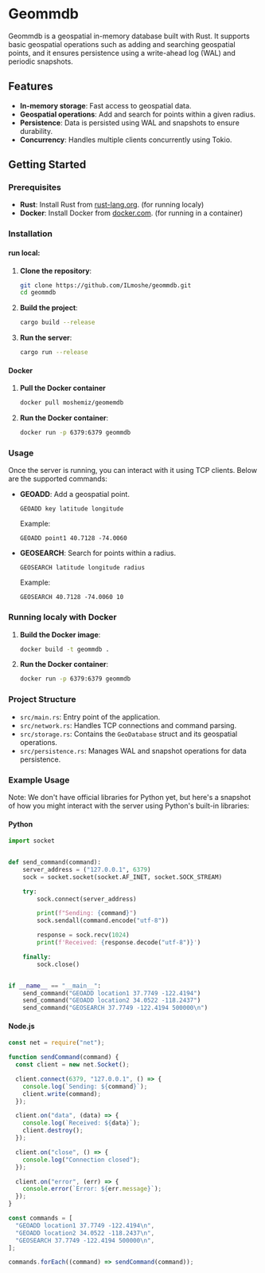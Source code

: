 # Geommdb

Geommdb is a geospatial in-memory database built with Rust. It supports basic geospatial operations such as adding and searching geospatial points, and it ensures persistence using a write-ahead log (WAL) and periodic snapshots.

## Features

- **In-memory storage**: Fast access to geospatial data.
- **Geospatial operations**: Add and search for points within a given radius.
- **Persistence**: Data is persisted using WAL and snapshots to ensure durability.
- **Concurrency**: Handles multiple clients concurrently using Tokio.

## Getting Started

### Prerequisites

- **Rust**: Install Rust from [rust-lang.org](https://www.rust-lang.org/). (for running localy)
- **Docker**: Install Docker from [docker.com](https://www.docker.com/). (for running in a container)

### Installation

#### run local:

1. **Clone the repository**:

   ```sh
   git clone https://github.com/ILmoshe/geommdb.git
   cd geommdb
   ```

2. **Build the project**:

   ```sh
   cargo build --release
   ```

3. **Run the server**:
   ```sh
   cargo run --release
   ```

#### Docker

1. **Pull the Docker container**

   ```sh
   docker pull moshemiz/geomemdb
   ```

2. **Run the Docker container**:
   ```sh
   docker run -p 6379:6379 geommdb
   ```

### Usage

Once the server is running, you can interact with it using TCP clients. Below are the supported commands:

- **GEOADD**: Add a geospatial point.

  ```
  GEOADD key latitude longitude
  ```

  Example:

  ```
  GEOADD point1 40.7128 -74.0060
  ```

- **GEOSEARCH**: Search for points within a radius.
  ```
  GEOSEARCH latitude longitude radius
  ```
  Example:
  ```
  GEOSEARCH 40.7128 -74.0060 10
  ```

### Running localy with Docker

1. **Build the Docker image**:

   ```sh
   docker build -t geommdb .
   ```

2. **Run the Docker container**:
   ```sh
   docker run -p 6379:6379 geommdb
   ```

### Project Structure

- `src/main.rs`: Entry point of the application.
- `src/network.rs`: Handles TCP connections and command parsing.
- `src/storage.rs`: Contains the `GeoDatabase` struct and its geospatial operations.
- `src/persistence.rs`: Manages WAL and snapshot operations for data persistence.

### Example Usage

Note: We don't have official libraries for Python yet, but here's a snapshot of how you might interact with the server using Python's built-in libraries:

#### Python

```python
import socket


def send_command(command):
    server_address = ("127.0.0.1", 6379)
    sock = socket.socket(socket.AF_INET, socket.SOCK_STREAM)

    try:
        sock.connect(server_address)

        print(f"Sending: {command}")
        sock.sendall(command.encode("utf-8"))

        response = sock.recv(1024)
        print(f'Received: {response.decode("utf-8")}')

    finally:
        sock.close()


if __name__ == "__main__":
    send_command("GEOADD location1 37.7749 -122.4194")
    send_command("GEOADD location2 34.0522 -118.2437")
    send_command("GEOSEARCH 37.7749 -122.4194 500000\n")
```

#### Node.js

```javascript
const net = require("net");

function sendCommand(command) {
  const client = new net.Socket();

  client.connect(6379, "127.0.0.1", () => {
    console.log(`Sending: ${command}`);
    client.write(command);
  });

  client.on("data", (data) => {
    console.log(`Received: ${data}`);
    client.destroy();
  });

  client.on("close", () => {
    console.log("Connection closed");
  });

  client.on("error", (err) => {
    console.error(`Error: ${err.message}`);
  });
}

const commands = [
  "GEOADD location1 37.7749 -122.4194\n",
  "GEOADD location2 34.0522 -118.2437\n",
  "GEOSEARCH 37.7749 -122.4194 500000\n",
];

commands.forEach((command) => sendCommand(command));
```
